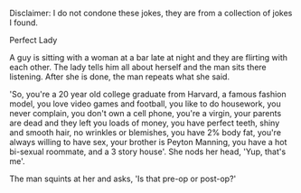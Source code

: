 Disclaimer: I do not condone these jokes, they are from a collection of jokes I found.

Perfect Lady

A guy is sitting with a woman at a bar late at night and they are flirting with each other. The lady tells him all about herself and the man sits there listening. After she is done, the man repeats what she said.

'So, you're a 20 year old college graduate from Harvard, a famous fashion model, you love video games and football, you like to do housework, you never complain, you don't own a cell phone, you're a virgin, your parents are dead and they left you loads of money, you have perfect teeth, shiny and smooth hair, no wrinkles or blemishes, you have 2% body fat, you're always willing to have sex, your brother is Peyton Manning, you have a hot bi-sexual roommate, and a 3 story house'. She nods her head, 'Yup, that's me'.

The man squints at her and asks, 'Is that pre-op or post-op?'

